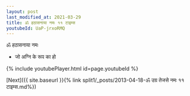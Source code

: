```yaml
---
layout: post
last_modified_at: 2021-03-29
title: ॐ हठासनाया नमः ११ टाइम्स
youtubeId: UaP-jrxoRMQ
---
```

 
 
 ॐ हठासनाया नमः  
 
 -  जो अग्नि के रूप का हो 
 
  
 
  
 
 
 
 
 
 


{% include youtubePlayer.html id=page.youtubeId %}
 
[Next]({{ site.baseurl }}{% link  split1/_posts/2013-04-18-ॐ उग्र तेजसे नमः ११ टाइम्स.md%})
 
